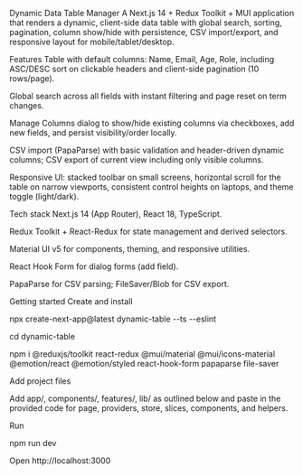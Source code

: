 Dynamic Data Table Manager
A Next.js 14 + Redux Toolkit + MUI application that renders a dynamic, client-side data table with global search, sorting, pagination, column show/hide with persistence, CSV import/export, and responsive layout for mobile/tablet/desktop.​

Features
Table with default columns: Name, Email, Age, Role, including ASC/DESC sort on clickable headers and client-side pagination (10 rows/page).​

Global search across all fields with instant filtering and page reset on term changes.​

Manage Columns dialog to show/hide existing columns via checkboxes, add new fields, and persist visibility/order locally.​

CSV import (PapaParse) with basic validation and header-driven dynamic columns; CSV export of current view including only visible columns.​

Responsive UI: stacked toolbar on small screens, horizontal scroll for the table on narrow viewports, consistent control heights on laptops, and theme toggle (light/dark).​

Tech stack
Next.js 14 (App Router), React 18, TypeScript.​

Redux Toolkit + React-Redux for state management and derived selectors.​

Material UI v5 for components, theming, and responsive utilities.​

React Hook Form for dialog forms (add field).​

PapaParse for CSV parsing; FileSaver/Blob for CSV export.​

Getting started
Create and install

npx create-next-app@latest dynamic-table --ts --eslint

cd dynamic-table

npm i @reduxjs/toolkit react-redux @mui/material @mui/icons-material @emotion/react @emotion/styled react-hook-form papaparse file-saver​

Add project files

Add app/, components/, features/, lib/ as outlined below and paste in the provided code for page, providers, store, slices, components, and helpers.​

Run

npm run dev

Open http://localhost:3000
